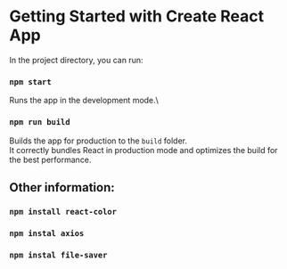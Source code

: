 # Getting Started with Create React App



In the project directory, you can run:

### `npm start`

Runs the app in the development mode.\



### `npm run build`

Builds the app for production to the `build` folder.\
It correctly bundles React in production mode and optimizes the build for the best performance.



## Other information:

### `npm install react-color`
### `npm instal axios`
### `npm instal file-saver`

